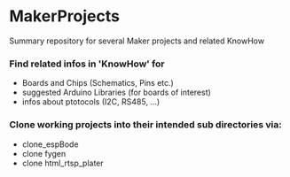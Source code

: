 # MakerProjects
Summary repository for several Maker projects and related KnowHow

### Find related infos in 'KnowHow' for
* Boards and Chips (Schematics, Pins etc.)
* suggested Arduino Libraries (for boards of interest)
* infos about ptotocols (I2C, RS485, ...)

### Clone working projects into their intended sub directories via:
* clone_espBode
* clone fygen
* clone html_rtsp_plater

